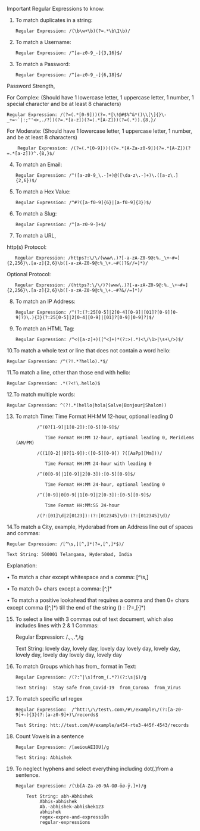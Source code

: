 Important Regular Expressions to know:

1. To match duplicates in a string: 

	   Regular Expression: /(\b\w+\b)(?=.*\b\1\b)/

2. To match a Username:   

	   Regular Expression: /^[a-z0-9_-]{3,16}$/

3. To match a Password: 

	   Regular Expression: /^[a-z0-9_-]{6,18}$/

Password Strength, 

For Complex: (Should have 1 lowercase letter, 1 uppercase letter, 1 number, 1 special character and be at least 8 characters)
    
	Regular Expression: /(?=(.*[0-9]))(?=.*[\!@#$%^&*()\\[\]{}\-_+=~`|:;"'<>,./?])(?=.*[a-z])(?=(.*[A-Z]))(?=(.*)).{8,}/ 

For Moderate: (Should have 1 lowercase letter, 1 uppercase letter, 1 number, and be at least 8   characters)
    
        Regular Expression: /(?=(.*[0-9]))((?=.*[A-Za-z0-9])(?=.*[A-Z])(?=.*[a-z]))^.{8,}$/

4. To match an Email: 

	   Regular Expression: /^([a-z0-9_\.-]+)@([\da-z\.-]+)\.([a-z\.]{2,6})$/

5. To match a Hex Value:

	   Regular Expression: /^#?([a-f0-9]{6}|[a-f0-9]{3})$/

6. To match a Slug:

	   Regular Expression: /^[a-z0-9-]+$/

7. To match a URL, 

http(s) Protocol: 

	   Regular Expression: /https?:\/\/(www\.)?[-a-zA-Z0-9@:%._\+~#=]{2,256}\.[a-z]{2,6}\b([-a-zA-Z0-9@:%_\+.~#()?&//=]*)/ 

Optional Protocol:

	   Regular Expression: /(https?:\/\/)?(www\.)?[-a-zA-Z0-9@:%._\+~#=]{2,256}\.[a-z]{2,6}\b([-a-zA-Z0-9@:%_\+.~#?&//=]*)/ 

8. To match an IP Address: 

	   Regular Expression: /^(?:(?:25[0-5]|2[0-4][0-9]|[01]?[0-9][0-9]?)\.){3}(?:25[0-5]|2[0-4][0-9]|[01]?[0-9][0-9]?)$/

9. To match an HTML Tag:

	   Regular Expression: /^<([a-z]+)([^<]+)*(?:>(.*)<\/\1>|\s+\/>)$/

10.To match a whole text or line that does not contain a word hello:  

	Regular Expression: /^(?!.*?hello).*$/  

11.To match a line, other than those end with hello: 

	Regular Expression: .*(?<!\.hello)$ 

12.To match multiple words:

	Regular Expression: ^(?!.*(hello|hola|Salve|Bonjour|Shalom))

13. To match Time: Time Format HH:MM 12-hour, optional leading 0

                /^(0?[1-9]|1[0-2]):[0-5][0-9]$/
		
                   Time Format HH:MM 12-hour, optional leading 0, Meridiems (AM/PM)
		   
                /((1[0-2]|0?[1-9]):([0-5][0-9]) ?([AaPp][Mm]))/
		
                   Time Format HH:MM 24-hour with leading 0
		   
                /^(0[0-9]|1[0-9]|2[0-3]):[0-5][0-9]$/
		
                   Time Format HH:MM 24-hour, optional leading 0
		   
                /^([0-9]|0[0-9]|1[0-9]|2[0-3]):[0-5][0-9]$/
		
                   Time Format HH:MM:SS 24-hour
		   
                /(?:[01]\d|2[0123]):(?:[012345]\d):(?:[012345]\d)/

14.To match a City, example, Hyderabad from an Address line out of spaces and commas:

	Regular Expression: /[^\s,][^,]*(?=,[^,]*$)/
	
	Text String: 500001 Telangana, Hyderabad, India
	
   Explanation:
     
•	To match a char except whitespace and a comma: [^\s,]

•	To match 0+ chars except a comma: [^,]*

•	To match a positive lookahead that requires a comma and then 0+ chars except comma ([^,]*) till the end of the string ($) : (?=,[^,]*$)

15.  To select a line with 3 commas out of text document, which also includes lines with 2 & 1
Commas:

    	Regular Expression:  /.*,.*,.*,/g
	
    	Text String:  lovely day, lovely day, lovely day
		      lovely day, lovely day, lovely day, lovely day
		      lovely day, lovely day

16. To match Groups which has from_ format in Text:

    	Regular Expression: /(?:^|\s)from_(.*?)(?:\s|$)/g
    
    	Text String:  Stay safe from_Covid-19  from_Corona  from_Virus

17. To match specific url regex

    	Regular Expression:  /^htt:\/\/test\.com\/#\/example\/(?:[a-z0-9]+-){3}(?:[a-z0-9]+)\/records$

    	Test String: htt://test.com/#/example/a454-rte3-445f-4543/records

18. Count Vowels in a sentence

    	Regular Expression: /[aeiouAEIOU]/g

    	Test String: Abhishek
    
19. To neglect hyphens and select everything including dot(.)from a sentence.

		Regular Expression: /(\b[A-Za-z0-9À-ÖØ-öø-ÿ.]+)/g
    
	        Test String: abh-Abhishek                
			     Abhis-abhishek                
			     Ab.-abhishek-abhishek123  
			     abhishek                     
			     regex-expre-and-expressiÖn          
			     regular-expressions                   


